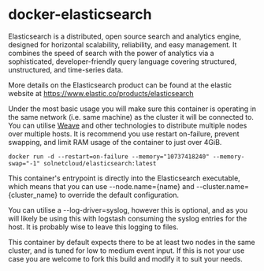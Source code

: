 # docker-elasticsearch
Elasticsearch is a distributed, open source search and analytics engine, designed for horizontal scalability, reliability, and easy management. It combines the speed of search with the power of analytics via a sophisticated, developer-friendly query language covering structured, unstructured, and time-series data.

More details on the Elasticsearch product can be found at the elastic website at https://www.elastic.co/products/elasticsearch

Under the most basic usage you will make sure this container is operating in the same network (i.e. same machine) as the cluster it will be connected to. You can utilise <a href="https://github.com/weaveworks/weave">Weave</a> and other technologies to distribute multiple nodes over multiple hosts. It is recommend you use restart on-failure, prevent swapping, and limit RAM usage of the container to just over 4GiB.

    docker run -d --restart=on-failure --memory="10737418240" --memory-swap="-1" solnetcloud/elasticsearch:latest

This container's entrypoint is directly into the Elasticsearch executable, which means that you can use --node.name={name} and --cluster.name={cluster_name} to override the default configuration.

You can utilise a --log-driver=syslog, however this is optional, and as you will likely be using this with logstash consuming the syslog entries for the host. It is probably wise to leave this logging to files.

This container by default expects there to be at least two nodes in the same cluster, and is tuned for low to medium event input. If this is not your use case you are welcome to fork this build and modify it to suit your needs.
